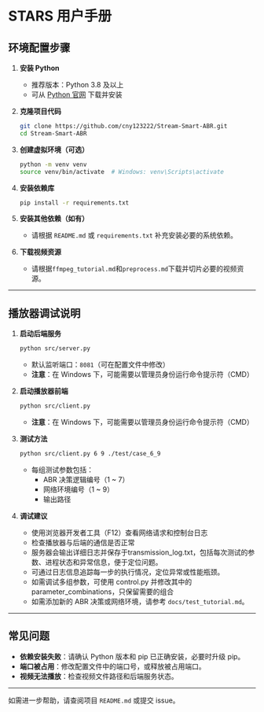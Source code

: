 # STARS 用户手册

## 环境配置步骤

1. **安装 Python**
    - 推荐版本：Python 3.8 及以上
    - 可从 [Python 官网](https://www.python.org/downloads/) 下载并安装

2. **克隆项目代码**
    ```bash
    git clone https://github.com/cny123222/Stream-Smart-ABR.git
    cd Stream-Smart-ABR
    ```

3. **创建虚拟环境（可选）**
    ```bash
    python -m venv venv
    source venv/bin/activate  # Windows: venv\Scripts\activate
    ```

4. **安装依赖库**
    ```bash
    pip install -r requirements.txt
    ```

5. **安装其他依赖（如有）**
    - 请根据 `README.md` 或 `requirements.txt` 补充安装必要的系统依赖。

6. **下载视频资源**
    - 请根据`ffmpeg_tutorial.md`和`preprocess.md`下载并切片必要的视频资源。
---

## 播放器调试说明

1. **启动后端服务**
    ```bash
    python src/server.py
    ```
    - 默认监听端口：`8081`（可在配置文件中修改）
    - **注意**：在 Windows 下，可能需要以管理员身份运行命令提示符（CMD）

2. **启动播放器前端**
    ```bash
    python src/client.py
    ```
    - **注意**：在 Windows 下，可能需要以管理员身份运行命令提示符（CMD）

3. **测试方法**
   ```bash
   python src/client.py 6 9 ./test/case_6_9
   ```
   - 每组测试参数包括：
     - ABR 决策逻辑编号（1 ~ 7）
     - 网络环境编号（1 ~ 9）
     - 输出路径

4. **调试建议**
    - 使用浏览器开发者工具（F12）查看网络请求和控制台日志
    - 检查播放器与后端的通信是否正常
    - 服务器会输出详细日志并保存于transmission_log.txt，包括每次测试的参数、进程状态和异常信息，便于定位问题。
    - 可通过日志信息追踪每一步的执行情况，定位异常或性能瓶颈。
    - 如需调试多组参数，可使用 control.py 并修改其中的 parameter_combinations，只保留需要的组合
    - 如需添加新的 ABR 决策或网络环境，请参考 `docs/test_tutorial.md`。
---

## 常见问题

- **依赖安装失败**：请确认 Python 版本和 pip 已正确安装，必要时升级 pip。
- **端口被占用**：修改配置文件中的端口号，或释放被占用端口。
- **视频无法播放**：检查视频文件路径和后端服务状态。

---

如需进一步帮助，请查阅项目 `README.md` 或提交 issue。